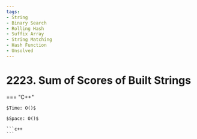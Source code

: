 ```yaml
---
tags:
- String
- Binary Search
- Rolling Hash
- Suffix Array
- String Matching
- Hash Function
- Unsolved
---
```



# 2223. Sum of Scores of Built Strings

=== "C++"

    $Time: O()$

    $Space: O()$

    ```c++
    ```